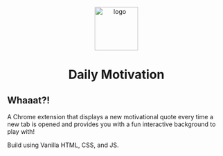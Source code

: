 <p align="center"><img src="https://raw.githubusercontent.com/AtaGowani/DailyMotivation/master/.github/logo.png" alt="logo" height="100px"></p>
<h1 align="center">Daily Motivation</h1>

## Whaaat?!

A Chrome extension that displays a new motivational quote every time a new tab is opened and provides you with a fun interactive background to play with!

Build using Vanilla HTML, CSS, and JS.